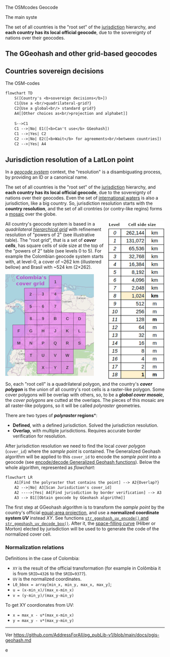 
The OSMcodes Geocode

The main syste

The set of all countries is the "root set" of the [jurisdiction](https://en.wikipedia.org/wiki/Jurisdiction) hierarchy,
and **each country has its local official geocode**, due to the sovereignty of nations over their geocodes.

## The GGeohash and other grid-based geocodes


## Countries sovereign decisions

The OSM-codes

```mermaid
flowchart TD
    S([Country's <b>sovereign decisions</b>])
    C1{Use a <br/>quadrilateral-grid?}
    C2{Use a global<br/> standard grid?}
    A4[[Other choices as<br/>projection and alphabet]]

    S-->C1
    C1 -->|No| E1([<b>Can't use</b> GGeohash])
    C1 -->|Yes| C2
    C2 -->|No| E2([<b>Wait</b> for agreements<br/>between countries])
    C2 -->|Yes| A4
```

## Jurisdiction resolution of a LatLon point

In a [*geocode system*](https://en.wikipedia.org/wiki/Geocode#Geocode_system) context,
the "resolution" is a disambiguating process, by providing an ID or a canonical name.

The set of all countries is the "root set" of the [jurisdiction](https://en.wikipedia.org/wiki/Jurisdiction) hierarchy,
and **each country has its local official geocode**, due to the sovereignty of nations over their geocodes.
Even the set of [international waters](https://en.wikipedia.org/wiki/International_waters) is also a jurisdiction, like a big country.
So, jurisdiction resolution starts with the **country resolution**, and the set of all crontries (or contry-like regins)
forms a [mosaic](https://en.wikipedia.org/wiki/Tessellation) over the globe.

<img align="right" width="180" src="../_assets/powers2-grid.png"/>

All country's geocode system is based in a *quadrilateral [hierarchical grid](https://en.wikipedia.org/wiki/Geocode#Hierarchical_grids)*
with refinement resolution of "powers of 2" (see illustrative table).  The "root grid", that is a set of ***cover cells***,
has square cells of side size at the top of the  "powers of 2" table (see levels 0 to 5).
For example the Colombian geocode system starts with, at level-0, a cover of &#126;262&nbsp;km (illustered bellow) and Brasil with&nbsp;&#126;524&nbsp;km&nbsp;(2×262).

![](https://raw.githubusercontent.com/osm-codes/CO_new/main/assets/libgrid_CO-L0cover.280px.png)

So, each "root cell" is a quadrilateral polygon, and the country's ***cover polygon*** is the union of all country's root cells is a raster-like polygon.
Some cover polygons will be overlap with others, so, to be a ***global cover mosaic***, the  *cover polygons* are cutted at the overlaps.
The pieces of this mosaic are all raster-like polygons, so it will be called *polyraster* geometries.

There are two types of ***polyraster* regions***:

* **Defined**, with a defined jurisdiction. Solved the jurisdiction resolution.
* **Overlap**, with multiple jurisdictions. Requires accurate border verification for resolution.

After jurisdiction resolution we need to find the local *cover polygon* (`cover_id`) where the *sample point* is contained.
The Generalized Geohash algorithm will be applied to this `cover_id` to encode the *sample point*
into a geocode (see [encode/decode Generalized Geohash functions](https://github.com/AddressForAll/pg_pubLib-v1/blob/main/src/pubLib05hcode-encdec.sql)).
Below the whole algorithm, represented as *flowchart*:

```mermaid
flowchart LR
    A1[Find the polyraster that contains the point] --> A2{Overlap?}
    A2 -->|No| A3[Scan Jurisdiction's cover_id]
    A2 ---->|Yes| A4[Find jurisdiction by border verification] --> A3
    A3 --> B1[[Obtain geocode by GGeohash algorithm]]
```

The first step at GGeohash algorithm is to transform the *sample point* by the country's official [equal-area projection](https://en.wikipedia.org/wiki/Equal-area_map), and use a **normalized coordinate system *UV*** instead *XY*. See functions [`str_ggeohash_uv_encode()` and `str_ggeohash_uv_decode_box()`](https://github.com/AddressForAll/pg_pubLib-v1/blob/main/src/pubLib05hcode-encdec.sql#L200). After it, the [space-filling curve](https://ppkrauss.github.io/Sfc4q/) (Hilber or Morton) elected by jurisdiction will be used to to generate the code of the normalized cover cell.

### Normalization relations
Definitions in the case of Colombia:

* `XY` is the result of the official transformation (for example in Colômbia it is from `SRID=4326` to the `SRID=9377`).
* `UV` is the normalized coordinates.
* `L0_bbox = array[min_x, min_y, max_x, max_y]`;
* `u = (x-min_x)/(max_x-min_x)`
* `v = (y-min_y)/(max_y-min_y)`

To get XY coordionates from UV:
* `x = max_x - u*(max_x-min_x)`
* `y = max_y - v*(max_y-min_y)`

----

Ver https://github.com/AddressForAll/pg_pubLib-v1/blob/main/docs/pgis-geohash.md

e
